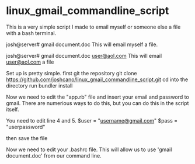 # linux_gmail_commandline_script
This is a very simple script I made to email myself or someone else a file with a bash terminal. 

josh@server# gmail document.doc
This will email myself a file. 

josh@server# gmail document.doc user@aol.com
This will email user@aol.com a file 

Set up is pretty simple. 
first git the repository 
git clone https://github.com/joshcano/linux_gmail_commandline_script.git
cd into the directory 
run bundler install

Now we need to edit the "app.rb" file and insert your email and password to gmail. There are numerious ways to do this, but you can do this in the script itself.

You need to edit line 4 and 5. 
$user = "username@gmail.com"
$pass = "userpassword"

then save the file

Now we need to edit your .bashrc file. 
This will allow us to use 'gmail document.doc' from our command line. 



